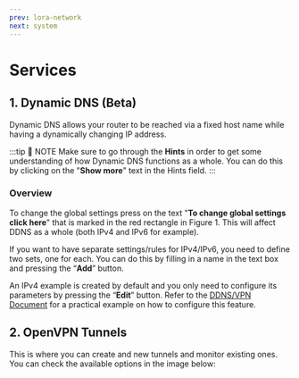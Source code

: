 ```yaml
---
prev: lora-network
next: system
---
```


# Services

## 1. Dynamic DNS (Beta)

Dynamic DNS allows your router to be reached via a fixed host name while having a dynamically changing IP address.

<rk-img
  src="/assets/images/user-manual/web-management-platform/40.dns-tab.jpg"
  width="100%"
  figure-number="1"
  caption="Dynamic DNS Tab"
/>

:::tip 📝 NOTE
Make sure to go through the **Hints** in order to get some understanding of how Dynamic DNS functions as a whole. You can do this by clicking on the "**Show more**" text in the Hints field.
:::

### Overview

To change the global settings press on the text "**To change global settings click here**" that is marked in the red rectangle in Figure 1. This will affect DDNS as a whole (both IPv4 and IPv6 for example).

If you want to have separate settings/rules for IPv4/IPv6, you need to define two sets, one for each. You can do this by filling in a name in the text box and pressing the “**Add**” button.

An IPv4 example is created by default and you only need to configure its parameters by pressing the “**Edit**” button. Refer to the [DDNS/VPN Document](/Knowledge-Hub/resources/deployment-guide/) for a practical example on how to configure this feature.

## 2. OpenVPN Tunnels

This is where you can create and new tunnels and monitor existing ones. You can check the available options in the image below:

<rk-img
  src="/assets/images/user-manual/web-management-platform/41.openvpn.jpg"
  width="100%"
  figure-number="2"
  caption="OpenVPN Tunnels Tab"
/>


